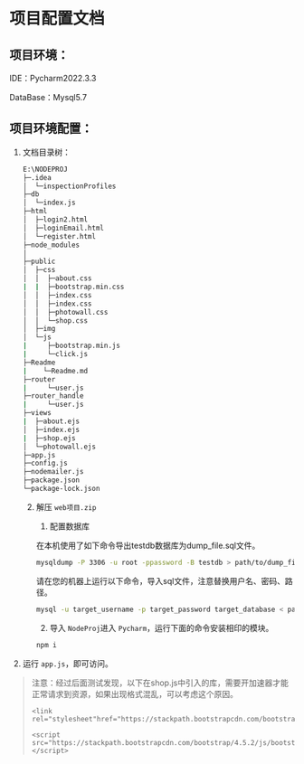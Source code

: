 # 项目配置文档

## 项目环境：

IDE：Pycharm2022.3.3

DataBase：Mysql5.7

## 项目环境配置：

1. 文档目录树：

   ```cmd
   E:\NODEPROJ
   ├─.idea
   │  └─inspectionProfiles
   ├─db
   │  └─index.js
   ├─html
   │  ├─login2.html
   │  ├─loginEmail.html
   │  └─register.html
   ├─node_modules
   │
   ├─public
   │  ├─css
   │  │  ├─about.css
   |  |  ├─bootstrap.min.css
   │  │  ├─index.css
   │  │  ├─index.css
   │  │  ├─photowall.css
   │  │  └─shop.css
   │  ├─img
   │  └─js
   |     ├─bootstrap.min.js
   |     └─click.js
   ├─Readme
   |	└─Readme.md
   ├─router
   |	 └─user.js
   ├─router_handle
   |	 └─user.js
   ├─views
   |  ├─about.ejs
   │  ├─index.ejs
   |  ├─shop.ejs
   │  └─photowall.ejs
   ├─app.js
   ├─config.js
   ├─nodemailer.js
   ├─package.json
   └─package-lock.json
   ```

   2. 解压 `web项目.zip`

      1. 配置数据库

      在本机使用了如下命令导出testdb数据库为dump_file.sql文件。

      ```bash
      mysqldump -P 3306 -u root -ppassword -B testdb > path/to/dump_file.sql
      ```

      请在您的机器上运行以下命令，导入sql文件，注意替换用户名、密码、路径。

      ```bash
      mysql -u target_username -p target_password target_database < path/to/dump_file.sql
      ```

      2. 导入 `NodeProj`进入 `Pycharm`，运行下面的命令安装相印的模块。

      ```bash
      npm i
      ```

      

2. 运行 `app.js`，即可访问。

> 注意：经过后面测试发现，以下在shop.js中引入的库，需要开加速器才能正常请求到资源，如果出现格式混乱，可以考虑这个原因。
>
> ```
> <link rel="stylesheet"href="https://stackpath.bootstrapcdn.com/bootstrap/4.5.2/css/bootstrap.min.css">
> ```
>
> 
>
> ```
> <script src="https://stackpath.bootstrapcdn.com/bootstrap/4.5.2/js/bootstrap.min.js"></script>
> ```
